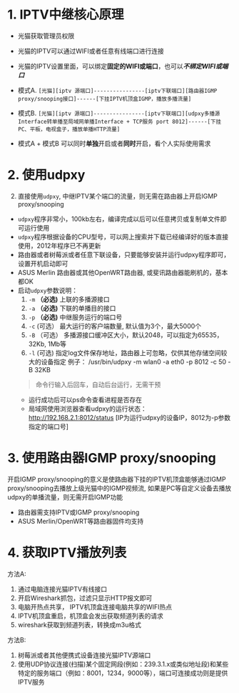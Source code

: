 # 1. IPTV中继核心原理
- 光猫获取管理员权限
- 光猫的IPTV可以通过WIFI或者任意有线端口进行连接
- 光猫的IPTV设置里面，可以绑定**固定的WIFI或端口**，也可以***不绑定WIFI或端口***

- 模式A. 
`
[光猫][iptv 源端口]----------------[iptv下联端口][路由器IGMP proxy/snooping接口]------[下挂IPTV机顶盒IGMP，播放多播流量]
`
- 模式B. 
`
[光猫][iptv 源端口]----------------[iptv下联端口][udpxy多播源Interface转单播至局域网单播Interface + TCP服务 port 8012]------[下挂PC、平板，电视盒子，播放单播HTTP流量]
`

- 模式A + 模式B 可以同时**单独**开启或者**同时**开启，看个人实际使用需求

# 2. 使用udpxy
2. 直接使用`udpxy`, 中继IPTV某个端口的流量，则无需在路由器上开启IGMP proxy/snooping
- `udpxy`程序非常小，100kb左右，编译完成以后可以任意拷贝或复制单文件即可运行使用
- `udpxy`程序根据设备的CPU型号，可以网上搜索并下载已经编译好的版本直接使用，2012年程序已不再更新
- 路由器或者树莓派或者任意下联设备，只要能够安装并运行udpxy程序即可， 设置开机启动即可
- ASUS Merlin 路由器或其他OpenWRT路由器, 或斐讯路由器能刷机的，基本都OK
- 启动`udpxy`参数说明：
   1. `-m` **（必选)** 上联的多播源接口
   2. `-a` **（必选)** 下联的单播目的接口
   3. `-p` **（必选)** 中继服务运行的端口号
   4. `-c`  (可选） 最大运行的客户端数量, 默认值为3个，最大5000个
   5. `-B` （可选） 多播源接口缓冲区大小，默认2048，可以指定为65535，32Kb, 1Mb等
   6. `-l`  (可选)  指定log文件保存地址，路由器上可忽略，仅供其他存储空间较大的设备指定
   例子：
   /usr/bin/udpxy -m wlan0 -a eth0 -p 8012 -c 50 -B 32KB
   > 命令行输入后回车，自动后台运行，无需干预
   - 运行成功后可以ps命令查看进程是否存在
   - 局域网使用浏览器查看udpxy的运行状态： http://192.168.2.1:8012/status    [IP为运行udpxy的设备IP，8012为-p参数指定的端口号]

# 3. 使用路由器IGMP proxy/snooping
开启IGMP proxy/snooping的意义是使路由器下挂的IPTV机顶盒能够通过IGMP proxy/snooping去播放上级光猫中的IGMP视频流, 如果是PC等自定义设备去播放udpxy的单播流量，则无需开启IGMP功能
- 路由器需支持IPTV或IGMP proxy/snooping
- ASUS Merlin/OpenWRT等路由器固件均支持

# 4. 获取IPTV播放列表
方法A:
1. 通过电脑连接光猫IPTV有线接口
2. 开启Wireshark抓包，过滤只显示HTTP报文即可
3. 电脑开热点共享， IPTV机顶盒连接电脑共享的WIFI热点
4. IPTV机顶盒重启，机顶盒会发出获取频道列表的请求
5. wireshark获取到频道列表，转换成m3u格式

方法B:
1. 树莓派或者其他便携式设备连接光猫IPTV源端口
2. 使用UDP协议连接(扫描)某个固定网段(例如：239.3.1.x或类似地址段)和某些特定的服务端口（例如：8001，1234，9000等），端口可连接成功则是提供IPTV服务
